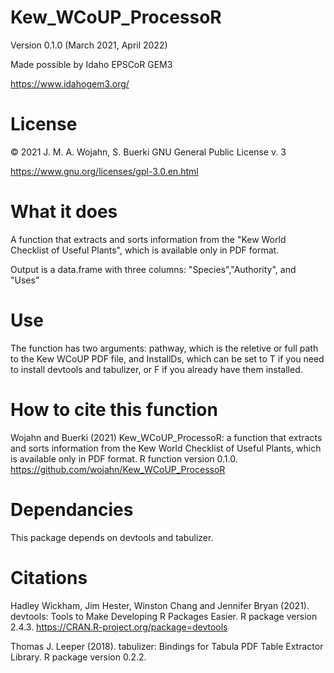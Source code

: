 # Kew_WCoUP_ProcessoR

Version 0.1.0 (March 2021, April 2022)

Made possible by Idaho EPSCoR GEM3

https://www.idahogem3.org/

# License
© 2021 J. M. A. Wojahn, S. Buerki GNU General Public License v. 3

https://www.gnu.org/licenses/gpl-3.0.en.html

# What it does
A function that extracts and sorts information from the "Kew World Checklist of  Useful Plants", which is available only in PDF format.

Output is a data.frame with three columns: "Species","Authority", and "Uses"

# Use
The function has two arguments: pathway, which is the reletive or full path to the Kew WCoUP PDF file, and InstallDs, which can be set to T if you need to install devtools and tabulizer, or F if you already have them installed.

# How to cite this function
Wojahn and Buerki (2021) Kew_WCoUP_ProcessoR: a function that extracts and sorts information from the Kew World Checklist of  Useful Plants, which is available only in PDF format. R function version 0.1.0. https://github.com/wojahn/Kew_WCoUP_ProcessoR

# Dependancies
This package depends on devtools and tabulizer.

# Citations
Hadley Wickham, Jim Hester, Winston Chang and Jennifer
  Bryan (2021). devtools: Tools to Make Developing R
  Packages Easier. R package version 2.4.3.
  https://CRAN.R-project.org/package=devtools

Thomas J. Leeper (2018). tabulizer: Bindings for Tabula PDF
  Table Extractor Library. R package version 0.2.2.
